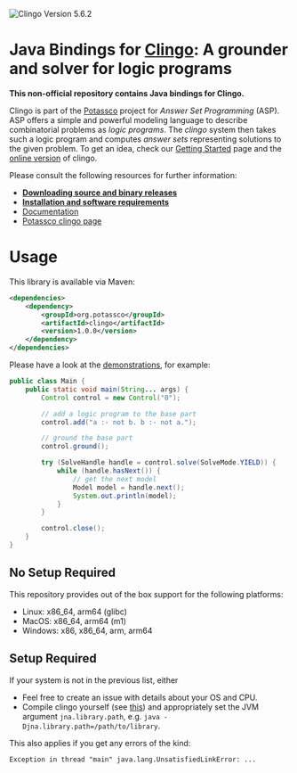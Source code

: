 ![Clingo Version 5.6.2](https://img.shields.io/badge/clingo-5.6.2-informational)

# Java Bindings for [Clingo](https://github.com/potassco/clingo): A grounder and solver for logic programs

**This non-official repository contains Java bindings for Clingo.**

Clingo is part of the [Potassco](https://potassco.org) project for *Answer Set
Programming* (ASP).  ASP offers a simple and powerful modeling language to
describe combinatorial problems as *logic programs*.  The *clingo* system then
takes such a logic program and computes *answer sets* representing solutions to
the given problem.  To get an idea, check our [Getting
Started](https://potassco.org/doc/start/) page and the [online
version](https://potassco.org/clingo/run/) of clingo.

Please consult the following resources for further information:

- [**Downloading source and binary releases**](https://github.com/potassco/clingo/releases)
- [**Installation and software requirements**](https://github.com/potassco/clingo/blob/master/INSTALL.md)
- [Documentation](https://github.com/potassco/guide/releases)
- [Potassco clingo page](https://potassco.org/clingo/)

# Usage

This library is available via Maven:

```xml
<dependencies>
    <dependency>
        <groupId>org.potassco</groupId>
        <artifactId>clingo</artifactId>
        <version>1.0.0</version>
    </dependency>
</dependencies>
```

Please have a look at the [demonstrations](src/test/java/demo), for example:

```java
public class Main {
    public static void main(String... args) {
        Control control = new Control("0");

        // add a logic program to the base part
        control.add("a :- not b. b :- not a.");

        // ground the base part
        control.ground();

        try (SolveHandle handle = control.solve(SolveMode.YIELD)) {
            while (handle.hasNext()) {
                // get the next model
                Model model = handle.next();
                System.out.println(model);
            }
        }

        control.close();
    }
}
```

## No Setup Required

This repository provides out of the box support for the following platforms:

- Linux: x86_64, arm64 (glibc)
- MacOS: x86_64, arm64 (m1)
- Windows: x86, x86_64, arm, arm64

## Setup Required

If your system is not in the previous list, either

- Feel free to create an issue with details about your OS and CPU.
- Compile clingo yourself (see [this](https://github.com/potassco/clingo/blob/master/INSTALL.md#build-install-and-test)) and appropriately set the JVM argument `jna.library.path`, e.g. `java -Djna.library.path=/path/to/library`.

This also applies if you get any errors of the kind:

```
Exception in thread "main" java.lang.UnsatisfiedLinkError: ...
```